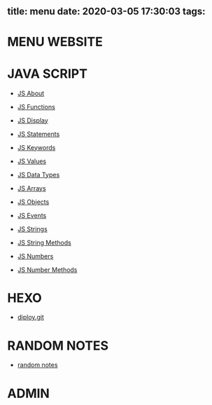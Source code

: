 title: menu
date: 2020-03-05 17:30:03
tags:
---
# MENU WEBSITE


# JAVA SCRIPT
- [JS About](/mysite/about/)

- [JS Functions](/mysite/functions/)

- [JS Display](/mysite/display/)

- [JS Statements](/mysite/statements/)

- [JS Keywords](/mysite/keywords/)

- [JS Values](/mysite/values/)

- [JS Data Types](/mysite/DataTypes/)

- [JS Arrays](/mysite/arrays/)

- [JS Objects](/mysite/objects/)

- [JS Events](/mysite/Events/)

- [JS Strings](/mysite/Strings/)

- [JS String Methods](/mysite/stringMethods/)

- [JS Numbers](/mysite/Numbers)

- [JS Number Methods](/mysite/numberMethods/)
# HEXO
- [diploy.git](/mysite/deploy.git)

# RANDOM NOTES 
- [random notes](/mysite/randomNotes)




 
# ADMIN
